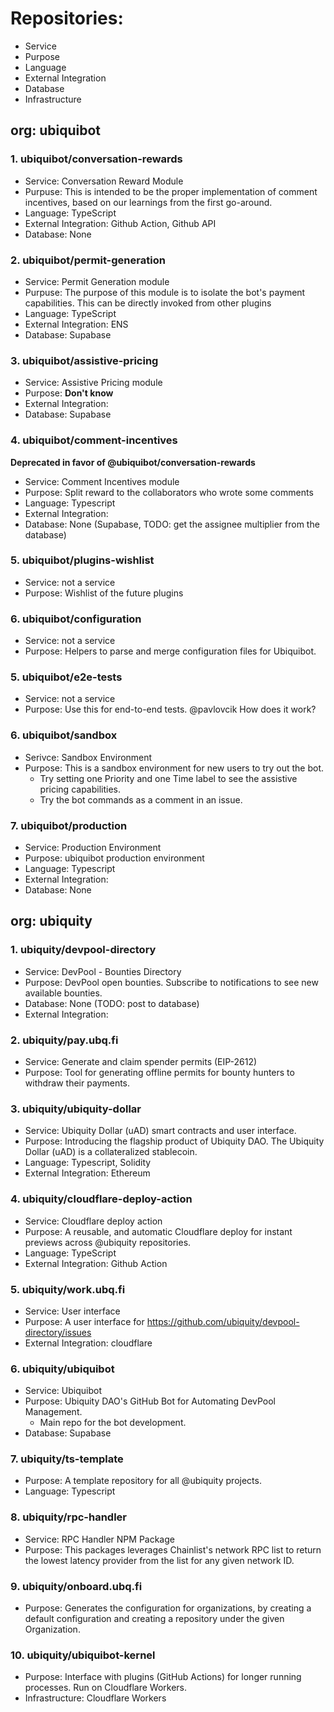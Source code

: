 
# Repositories: 
- Service
- Purpose
- Language
- External Integration
- Database
- Infrastructure


## org: ubiquibot

### 1. ubiquibot/conversation-rewards
- Service: Conversation Reward Module
- Purpuse: This is intended to be the proper implementation of comment incentives, based on our learnings from the first go-around.
- Language: TypeScript
- External Integration: Github Action, Github API
- Database: None


### 2. ubiquibot/permit-generation
- Service: Permit Generation module
- Purpuse: The purpose of this module is to isolate the bot's payment capabilities. This can be directly invoked from other plugins
- Language: TypeScript
- External Integration: ENS
- Database: Supabase

### 3. ubiquibot/assistive-pricing
- Service: Assistive Pricing module
- Purpose: **Don't know**
- External Integration: 
- Database: Supabase

### 4. ubiquibot/comment-incentives

**Deprecated in favor of @ubiquibot/conversation-rewards**

- Service: Comment Incentives module
- Purpose: Split reward to the collaborators who wrote some comments
- Language: Typescript
- External Integration: 
- Database: None (Supabase, TODO: get the assignee multiplier from the database)

### 5. ubiquibot/plugins-wishlist
- Service: not a service
- Purpose: Wishlist of the future plugins

### 6. ubiquibot/configuration
- Service: not a service
- Purpose: Helpers to parse and merge configuration files for Ubiquibot.

### 5. ubiquibot/e2e-tests
- Service: not a service
- Purpose: Use this for end-to-end tests.
@pavlovcik How does it work?

### 6. ubiquibot/sandbox
- Serivce: Sandbox Environment
- Purpose: This is a sandbox environment for new users to try out the bot.
  - Try setting one Priority and one Time label to see the assistive pricing capabilities.
  - Try the bot commands as a comment in an issue.

### 7. ubiquibot/production
- Service: Production Environment
- Purpose: ubiquibot production environment
- Language: Typescript
- External Integration: 
- Database: None


## org: ubiquity

### 1. ubiquity/devpool-directory
- Service: DevPool - Bounties Directory
- Purpose: DevPool open bounties. Subscribe to notifications to see new available bounties.
- Database: None (TODO: post to database)
- External Integration: 


### 2. ubiquity/pay.ubq.fi
- Service: Generate and claim spender permits (EIP-2612)
- Purpose: Tool for generating offline permits for bounty hunters to withdraw their payments.


### 3. ubiquity/ubiquity-dollar
- Service: Ubiquity Dollar (uAD) smart contracts and user interface.
- Purpose: Introducing the flagship product of Ubiquity DAO. The Ubiquity Dollar (uAD) is a collateralized stablecoin.
- Language: Typescript, Solidity
- External Integration: Ethereum

### 4. ubiquity/cloudflare-deploy-action
- Service: Cloudflare deploy action
- Purpose: A reusable, and automatic Cloudflare deploy for instant previews across @ubiquity repositories.
- Language: TypeScript
- External Integration: Github Action

### 5. ubiquity/work.ubq.fi
- Service: User interface
- Purpose: A user interface for https://github.com/ubiquity/devpool-directory/issues
- External Integration: cloudflare


### 6. ubiquity/ubiquibot
- Service: Ubiquibot
- Purpose: Ubiquity DAO's GitHub Bot for Automating DevPool Management.
  - Main repo for the bot development.
- Database: Supabase

### 7. ubiquity/ts-template
- Purpose: A template repository for all @ubiquity projects.
- Language: Typescript

### 8. ubiquity/rpc-handler
- Service: RPC Handler NPM Package
- Purpose: This packages leverages Chainlist's network RPC list to return the lowest latency provider from the list for any given network ID.


### 9. ubiquity/onboard.ubq.fi
- Purpose: Generates the configuration for organizations, by creating a default configuration and creating a repository under the given Organization.


### 10. ubiquity/ubiquibot-kernel
- Purpose: Interface with plugins (GitHub Actions) for longer running processes. Run on Cloudflare Workers.
- Infrastructure: Cloudflare Workers
